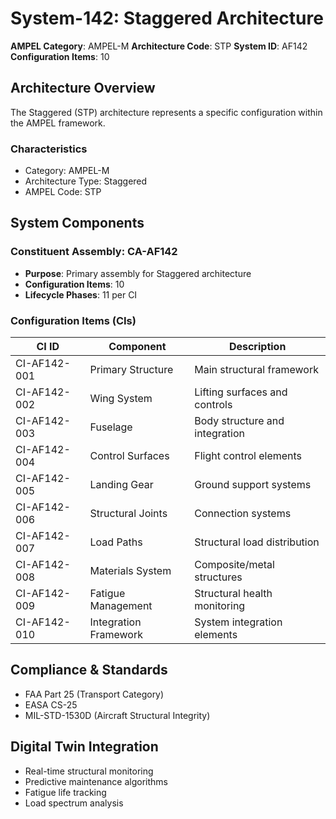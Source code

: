 # System-142: Staggered Architecture

**AMPEL Category**: AMPEL-M
**Architecture Code**: STP
**System ID**: AF142
**Configuration Items**: 10

## Architecture Overview

The Staggered (STP) architecture represents a specific configuration within the AMPEL framework.

### Characteristics
- Category: AMPEL-M
- Architecture Type: Staggered
- AMPEL Code: STP

## System Components

### Constituent Assembly: CA-AF142
- **Purpose**: Primary assembly for Staggered architecture
- **Configuration Items**: 10
- **Lifecycle Phases**: 11 per CI

### Configuration Items (CIs)

| CI ID | Component | Description |
|-------|-----------|-------------|
| CI-AF142-001 | Primary Structure | Main structural framework |
| CI-AF142-002 | Wing System | Lifting surfaces and controls |
| CI-AF142-003 | Fuselage | Body structure and integration |
| CI-AF142-004 | Control Surfaces | Flight control elements |
| CI-AF142-005 | Landing Gear | Ground support systems |
| CI-AF142-006 | Structural Joints | Connection systems |
| CI-AF142-007 | Load Paths | Structural load distribution |
| CI-AF142-008 | Materials System | Composite/metal structures |
| CI-AF142-009 | Fatigue Management | Structural health monitoring |
| CI-AF142-010 | Integration Framework | System integration elements |

## Compliance & Standards
- FAA Part 25 (Transport Category)
- EASA CS-25
- MIL-STD-1530D (Aircraft Structural Integrity)

## Digital Twin Integration
- Real-time structural monitoring
- Predictive maintenance algorithms
- Fatigue life tracking
- Load spectrum analysis
